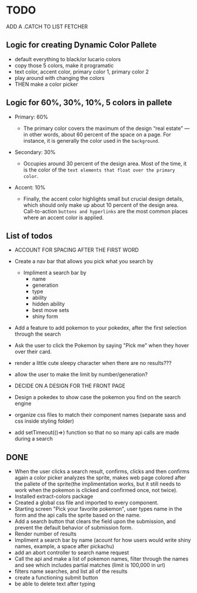 # TODO

ADD A .CATCH TO LIST FETCHER

## Logic for creating Dynamic Color Pallete

+ default everything to black/or lucario colors
+ copy those 5 colors, make it programatic
+ text color, accent color, primary color 1, primary color 2
+ play around with changing the colors
+ THEN make a color picker

## Logic for 60%, 30%, 10%, 5 colors in pallete

+ Primary: 60%
  + The primary color covers the maximum of the design “real estate” — in other words, about 60 percent of the space on a page. For instance, it is generally the color used in the ```background```.

+ Secondary: 30%
  + Occupies around 30 percent of the design area. Most of the time, it is the color of the ```text elements that float over the primary color```.

+ Accent: 10%
  + Finally, the accent color highlights small but crucial design details, which should only make up about 10 percent of the design area. Call-to-action ```buttons and hyperlinks``` are the most common places where an accent color is applied.

## List of todos

+ ACCOUNT FOR SPACING AFTER THE FIRST WORD

+ Create a nav bar that allows you pick what you search by
  + Impliment a search bar by
    + name
    + generation
    + type
    + ability
    + hidden ability
    + best move sets
    + shiny form

+ Add a feature to add pokemon to your pokedex, after the first selection through the search

+ Ask the user to click the Pokemon by saying "Pick me" when they hover over their card.

+ render a little cute sleepy character when there are no results???

+ allow the user to make the limit by number/generation?

+ DECIDE ON A DESIGN FOR THE FRONT PAGE

+ Design a pokedex to show case the pokemon you find on the search engine

+ organize css files to match their component names (separate sass and css inside styling folder)

+ add setTimeout(()=>) function so that no so many api calls are made during a search

## DONE

+ When the user clicks a search result, confirms, clicks and then confirms again a color picker analyzes the sprite, makes web page colored after the pallete of the sprite(the implimentation works, but it still needs to work when the pokemon is clicked and confirmed once, not twice).
+ Installed extract-colors package
+ Created a global css file and imported to every component.
+ Starting screen "Pick your favorite pokemon", user types name in the form and the api calls the sprite based on the name.
+ Add a search button that clears the field upon the submission, and prevent the default behavior of submission form.
+ Render number of results
+ Impliment a search bar by name (acount for how users would write shiny names, example, a space after pickachu)
+ add an abort controller to search name request
+ Call the api and make a list of pokemon names, filter through the names and see which includes partial matches (limit is 100,000 in url)
+ filters name searches, and list all of the results
+ create a functioning submit button
+ be able to delete text after typing
